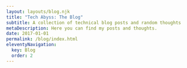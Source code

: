 ```yaml
---
layout: layouts/blog.njk
title: "Tech Abyss: The Blog"
subtitle: A collection of technical blog posts and random thoughts
metaDescription: Here you can find my posts and thoughts.
date: 2017-01-01
permalink: /blog/index.html
eleventyNavigation:
  key: Blog
  order: 2
---
```


